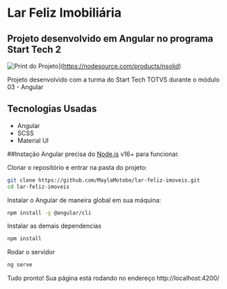 # Lar Feliz Imobiliária 
## Projeto desenvolvido em Angular no programa Start Tech 2

![Print do Projeto](https://ibb.co/qMLcPwb)](https://nodesource.com/products/nsolid)

Projeto desenvolvido com a turma do Start Tech TOTVS durante o módulo 03 - Angular
## Tecnologias Usadas

- Angular
- SCSS
- Material UI

##Instação
Angular precisa do [Node.js](https://nodejs.org/) v16+ para funcionar.

Clonar o repositório e entrar na pasta do projeto:
```sh
git clone https://github.com/MaylaMotobe/lar-feliz-imoveis.git
cd lar-feliz-imoveis
```

Instalar o Angular de maneira global em sua máquina:
```sh
npm install -g @angular/cli
```

Instalar as demais dependencias
```sh
npm install 
```

Rodar o servidor
```sh
ng serve
```

Tudo pronto! Sua página está rodando no endereço http://localhost:4200/
